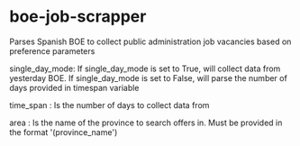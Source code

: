 # boe-job-scrapper
Parses Spanish BOE to collect public administration job vacancies based on preference parameters

single_day_mode: If single_day_mode is set to True, will collect data from yesterday BOE.
If single_day_mode is set to False, will parse the number of days provided in timespan variable

time_span : Is the number of days to collect data from

area : Is the name of the province to search offers in. Must be provided in the format '(province_name')